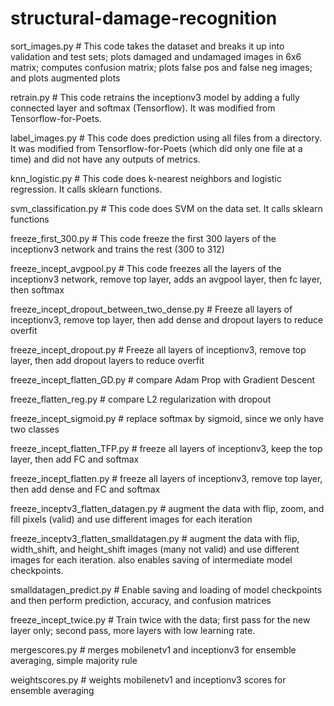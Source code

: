 # structural-damage-recognition
sort_images.py   # This code takes the dataset and breaks it up into validation and test sets; plots damaged and undamaged images in 6x6 matrix; computes confusion matrix; plots false pos and false neg images; and plots augmented plots

retrain.py  # This code retrains the inceptionv3 model by adding a fully connected layer and softmax (Tensorflow).  It was modified from Tensorflow-for-Poets.

label_images.py  # This code does prediction using all files from a directory.  It was modified from Tensorflow-for-Poets (which did only one file at a time) and did not have any outputs of metrics.

knn_logistic.py  # This code does k-nearest neighbors and logistic regression.  It calls sklearn functions.  

svm_classification.py # This code does SVM on the data set.  It calls sklearn functions

freeze_first_300.py  # This code freeze the first 300 layers of the inceptionv3 network and trains the rest (300 to 312)

freeze_incept_avgpool.py  # This code freezes all the layers of the inceptionv3 network, remove top layer, adds an avgpool layer, then fc layer, then softmax

freeze_incept_dropout_between_two_dense.py  # Freeze all layers of inceptionv3, remove top layer, then add dense and dropout layers to reduce overfit

freeze_incept_dropout.py # Freeze all layers of inceptionv3, remove top layer, then add dropout layers to reduce overfit

freeze_incept_flatten_GD.py # compare Adam Prop with Gradient Descent

freeze_flatten_reg.py  # compare L2 regularization with dropout

freeze_incept_sigmoid.py  # replace softmax by sigmoid, since we only have two classes

freeze_incept_flatten_TFP.py  # freeze all layers of inceptionv3, keep the top layer, then add FC and softmax

freeze_incept_flatten.py  # freeze all layers of inceptionv3, remove top layer, then add dense and FC and softmax

freeze_inceptv3_flatten_datagen.py # augment the data with flip, zoom, and fill pixels (valid) and use different images for each iteration

freeze_inceptv3_flatten_smalldatagen.py # augment the data with flip, width_shift, and height_shift images (many not valid) and use different images for each iteration.  also enables saving of intermediate model checkpoints.

smalldatagen_predict.py # Enable saving and loading of model checkpoints and then perform prediction, accuracy, and confusion matrices

freeze_incept_twice.py # Train twice with the data; first pass for the new layer only; second pass, more layers with low learning rate.

mergescores.py # merges mobilenetv1 and inceptionv3 for ensemble averaging, simple majority rule

weightscores.py # weights mobilenetv1 and inceptionv3 scores for ensemble averaging

